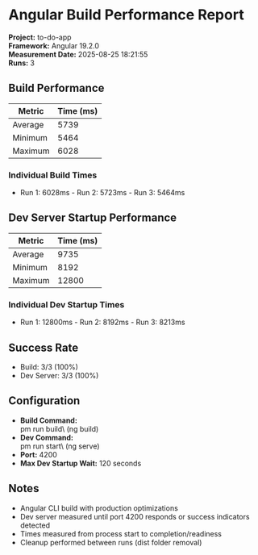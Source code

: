 ﻿# Angular Build Performance Report

**Project:** to-do-app  
**Framework:** Angular 19.2.0  
**Measurement Date:** 2025-08-25 18:21:55  
**Runs:** 3

## Build Performance

| Metric | Time (ms) |
|--------|-----------|
| Average | 5739 |
| Minimum | 5464 |
| Maximum | 6028 |

### Individual Build Times
- Run 1: 6028ms - Run 2: 5723ms - Run 3: 5464ms

## Dev Server Startup Performance

| Metric | Time (ms) |
|--------|-----------|
| Average | 9735 |
| Minimum | 8192 |
| Maximum | 12800 |

### Individual Dev Startup Times
- Run 1: 12800ms - Run 2: 8192ms - Run 3: 8213ms

## Success Rate
- Build: 3/3 (100%)
- Dev Server: 3/3 (100%)
## Configuration
- **Build Command:** \
pm run build\ (ng build)
- **Dev Command:** \
pm run start\ (ng serve)
- **Port:** 4200
- **Max Dev Startup Wait:** 120 seconds

## Notes
- Angular CLI build with production optimizations
- Dev server measured until port 4200 responds or success indicators detected
- Times measured from process start to completion/readiness
- Cleanup performed between runs (dist folder removal)
